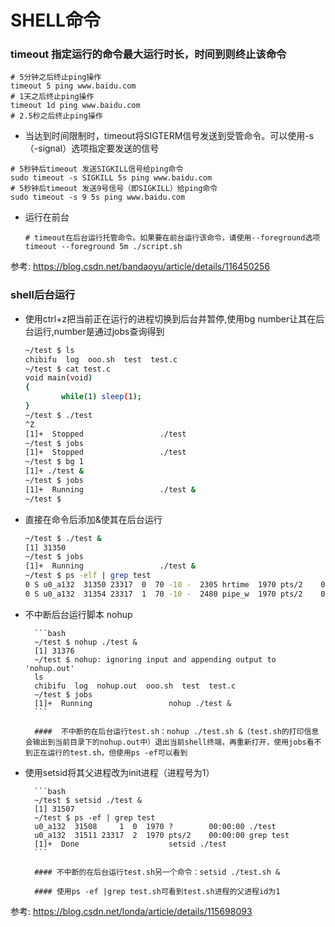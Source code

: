 # SHELL命令

###  timeout   **指定运行的命令最大运行时长，时间到则终止该命令**

```shell
# 5分钟之后终止ping操作
timeout 5 ping www.baidu.com   
# 1天之后终止ping操作
timeout 1d ping www.baidu.com
# 2.5秒之后终止ping操作
```
- 当达到时间限制时，timeout将SIGTERM信号发送到受管命令。可以使用-s（-signal）选项指定要发送的信号
 ```shell
# 5秒钟后timeout 发送SIGKILL信号给ping命令
sudo timeout -s SIGKILL 5s ping www.baidu.com
# 5秒钟后timeout 发送9号信号（即SIGKILL）给ping命令
sudo timeout -s 9 5s ping www.baidu.com
 ```
- 运行在前台

    ```shell
    # timeout在后台运行托管命令。如果要在前台运行该命令，请使用--foreground选项
    timeout --foreground 5m ./script.sh
    ```

参考: https://blog.csdn.net/bandaoyu/article/details/116450256

### shell后台运行

- 使用ctrl+z把当前正在运行的进程切换到后台并暂停,使用bg number让其在后台运行,number是通过jobs查询得到

    ```bash
    ~/test $ ls
    chibifu  log  ooo.sh  test  test.c
    ~/test $ cat test.c
    void main(void)
    {
            while(1) sleep(1);
    }
    ~/test $ ./test
    ^Z
    [1]+  Stopped                 ./test
    ~/test $ jobs
    [1]+  Stopped                 ./test
    ~/test $ bg 1
    [1]+ ./test &
    ~/test $ jobs
    [1]+  Running                 ./test &
    ~/test $
    ```

- 直接在命令后添加&使其在后台运行

    ```bash
    ~/test $ ./test &
    [1] 31350
    ~/test $ jobs
    [1]+  Running                 ./test &
    ~/test $ ps -elf | grep test
    0 S u0_a132  31350 23317  0  70 -10 -  2305 hrtime  1970 pts/2    00:00:00 ./test
    0 S u0_a132  31354 23317  1  70 -10 -  2480 pipe_w  1970 pts/2    00:00:00 grep test
    ```

- 不中断后台运行脚本 nohup

        ```bash
        ~/test $ nohup ./test &
        [1] 31376
        ~/test $ nohup: ignoring input and appending output to 'nohup.out'
        ls
        chibifu  log  nohup.out  ooo.sh  test  test.c
        ~/test $ jobs
        [1]+  Running                 nohup ./test &
        ```
    
        ####  不中断的在后台运行test.sh：nohup ./test.sh &（test.sh的打印信息会输出到当前目录下的nohup.out中）退出当前shell终端，再重新打开，使用jobs看不到正在运行的test.sh，但使用ps -ef可以看到

- 使用setsid将其父进程改为init进程（进程号为1）
  
        ```bash
        ~/test $ setsid ./test &
        [1] 31507
        ~/test $ ps -ef | grep test
        u0_a132  31508     1  0  1970 ?        00:00:00 ./test
        u0_a132  31511 23317  2  1970 pts/2    00:00:00 grep test
        [1]+  Done                    setsid ./test
        ```
        
        #### 不中断的在后台运行test.sh另一个命令：setsid ./test.sh &
        
        #### 使用ps -ef |grep test.sh可看到test.sh进程的父进程id为1
    

参考: https://blog.csdn.net/londa/article/details/115698093
